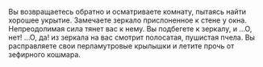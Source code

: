Вы возвращаетесь обратно и осматриваете комнату, пытаясь найти хорошее укрытие. 
Замечаете зеркало прислоненное к стене у окна. 
Непреодолимая сила тянет вас к нему. 
Вы подбегете к зеркалу, и ...О, нет! ...О, да! из зеркала на вас смотрит полосатая, пушистая пчела. 
Вы расправляете свои перламутровые крылышки и летите прочь от зефирного кошмара.